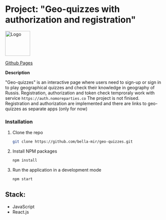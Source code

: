 # Project:  "Geo-quizzes with authorization and registration" 

<img src="src/images/__logo_blue.svg" alt="Logo" width="80" height="auto">

[Github Pages](https://bella-mir.github.io/geo-quizzes/)

**Description**

"Geo-quizzes" is an interactive page where users need to sign-up or sign in to play geographical quizzes and check their knowledge in geography of Russis. Registration, authorization and token check temproraly work with service `https://auth.nomoreparties.co`
The project is not finised. Registration and authorization are implemented and there are links to geo-quizzes as separate apps (only for now)

### Installation

1. Clone the repo
   ```sh
   git clone https://github.com/bella-mir/geo-quizzes.git
   ```
2. Install NPM packages
   ```sh
   npm install
   ```
3. Run the application in a development mode
   ```sh
   npm start
   ```

## Stack: 

* JavaScript 
* React.js




